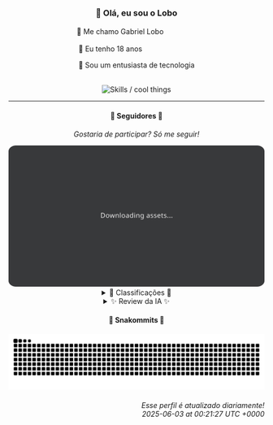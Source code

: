 <div align="center">
  <h3>👋 Olá, eu sou o Lobo</h3>
  
  <p>🐺 Me chamo Gabriel Loboㅤㅤㅤㅤㅤ</p>
  <p>🧔 Eu tenho 18 anosㅤㅤㅤㅤㅤㅤㅤㅤ</p>
  <p>🧠 Sou um entusiasta de tecnologia</p>

  <br/>

  <img width="600" alt="Skills / cool things" src="https://skills-icons.vercel.app/api/icons?i=python,md,html,css,js,github,git,vscode,linux,node,ts,sass,react,vite,vercel,lottie,ionic,capacitor,zustand,framer,firebase,arduino,godot,tailwind,shadcnui,lucide,zorinos,pnpm,reactnative&perline=14" />
</div>

<hr />

<div align="center">
    <h4>👤 Seguidores 👤</h4>
    <p><i>Gostaria de participar? Só me seguir!</i></p>
    <img width="600" src=".github/assets/cards/top3.svg" alt="Top 3 followers contributors (monthly)" />
    <details>
    <summary>🏅 Classificações 🏅</summary>
    <br/>
    <table>
        <thead>
            <tr align="center">
                <th>Posição</th>
                <th>Seguidor</th>
                <th>Contribuições</th>
            </tr>
        </thead>
        <tbody>
            <tr align="center">
                <td>1°</td>
                <td><a href="https://github.com/EvertonMJunior">Everton Marcelino Jr.</a></td>
                <td>59 ctr.</td>
            </tr>
            <tr align="center">
                <td>2°</td>
                <td><a href="https://github.com/danko-nobre">Danilo Nobre</a></td>
                <td>33 ctr.</td>
            </tr>
            <tr align="center">
                <td>3°</td>
                <td><a href="https://github.com/ericsonmoreira">Éricson Rogério Moreira</a></td>
                <td>16 ctr.</td>
            </tr>
            <tr align="center">
                <td>4°</td>
                <td><a href="https://github.com/wTechnoo">Cézar</a></td>
                <td>12 ctr.</td>
            </tr>
            <tr align="center">
                <td>5°</td>
                <td><a href="https://github.com/LestterX">LestterX</a></td>
                <td>10 ctr.</td>
            </tr>
            <tr align="center">
                <td>6°</td>
                <td><a href="https://github.com/TopTrenDev">TopTrenDev</a></td>
                <td>10 ctr.</td>
            </tr>
            <tr align="center">
                <td>7°</td>
                <td><a href="https://github.com/DeyvedAntonio">Deyved Antonio</a></td>
                <td>6 ctr.</td>
            </tr>
            <tr align="center">
                <td>8°</td>
                <td><a href="https://github.com/RafaZeero">Rafael Lima de Morais</a></td>
                <td>5 ctr.</td>
            </tr>
            <tr align="center">
                <td>9°</td>
                <td><a href="https://github.com/Felipe-Takayuki">Felipe</a></td>
                <td>3 ctr.</td>
            </tr>
            <tr align="center">
                <td>10°</td>
                <td><a href="https://github.com/LucasATS">Lucas Almeida Tiburtino da Silva</a></td>
                <td>3 ctr.</td>
            </tr>
        </tbody>
    </table>
    </details>
    <details>
    <summary>✨ Review da IA ✨</summary>
    <br/>
    <div align="justify"><p><b>Everton Marcelino Jr.</b>, parabéns pelo primeiro lugar! Impressionantes 59 contribuições. Imagino que você passe mais tempo no GitHub do que cuidando das suas plantas, mas quem precisa de fotossíntese quando se tem código, certo? E, pelo visto, anda contribuindo em projetos populares como o TypeORM. Que emocionante! Mal posso esperar para ver o que você vai refatorar na próxima semana.</p>
<p><b>Danilo Nobre</b>, ah, um "Full-stack, Game dev e 3D Enthusiast". Que combinação peculiar. 33 contribuições, nada mal. Mas, sinceramente, um "site de apresentação e portfólio da Space Wizard Studios"? Espero que pelo menos tenha uns efeitos 3D bem chamativos para compensar a falta de originalidade no nome.</p>
<p><b>Éricson Rogério Moreira</b>, "Full Stack Developer" com 16 contribuições. Vejo que você tem um "ATM Card House ERP". Espero que a segurança desse ERP seja melhor que a criatividade no nome, porque "Buds Game House Liga" não inspira muita confiança. Mas ei, pelo menos você está ativo, diferente de alguns outros por aqui.</p>
<p><b>Cézar</b>, um ".NET Developer" que contribuiu 12 vezes. Sem repositórios recentes para espiar? Hmm, ou você é muito discreto ou está escondendo algo. Ou talvez você simplesmente tenha um trabalho de verdade, o que, convenhamos, é quase um pecado neste ranking.</p>
<p><b>LestterX</b>, 10 contribuições. Interessante essa sua busca por bitcoins, parece que alguém está tentando enriquecer rápido. "Naive code to find bitcoins, for educational purposes"? Ah, sim, claro, "educacional". Boa sorte com isso, você vai precisar.</p>
<p><b>TopTrenDev</b>, um "Full-Stack & Blockchain Developer". Que original! 10 contribuições focadas em Solana, NFTs e afins. Vejo que você está bem no hype do momento. Espero que seus "Solana AI Agents" não fiquem muito inteligentes e roubem seu trabalho. Mas, ei, pelo menos você está tentando, diferente de alguns por aqui.</p>
<p><b>Deyved Antonio</b>, "Analista de Dados, curioso, analítico". Apenas 6 contribuições? Seus dados devem estar dizendo que você precisa se esforçar mais. E um projeto de análise de turnover de colaboradores? Espero que você não seja o próximo na lista.</p>
<p><b>Rafael Lima de Morais</b>, "Software Engineer | Go | Typescript | Rust | Vim". Parece que alguém gosta de uma boa salada de tecnologias. Apenas 5 contribuições? Talvez você esteja passando tempo demais configurando o Vim e de menos programando. "Ragna clicker"? Sério? Espero que pelo menos renda algum dinheiro.</p>
<p><b>Felipe</b>, apenas 3 contribuições? Parece que alguém está mais para "dorme" do que para "dev". Pelo menos o repositório "Felipe-Takayuki/Felipe-Takayuki" existe. Um começo, eu suponho. Mas não espere que o "Lobo" fique impressionado com isso.</p>
<p><b>Lucas Almeida Tiburtino da Silva</b>, "Dev de Sistemas | Engenheiro Eletricista | Fã de IA". Que currículo inflado! Aparentemente, apenas 3 contribuições mostram o quanto você é fã de IA. "App de edição de imagem com filtro"? Tão inovador quanto um semáforo. Mas, ei, pelo menos você fez alguma coisa, certo?</p>
<p><b>Nicky</b>, com 3 contribuições, você está quase invisível. Sem bio, sem repositórios recentes... você é o ninja do GitHub? Ou apenas alguém que esqueceu que tinha uma conta? Se esforce mais, ou vai virar estatística.</p>
</div>
    </details>
</div>

<div align="center">
  <h4>🐍 Snakommits 🐍</h4>
    <picture>
      <source media="(prefers-color-scheme: dark)" srcset="https://raw.githubusercontent.com/Lobooooooo14/Lobooooooo14/snake-output/snake-dark.svg">
      <source media="(prefers-color-scheme: light)" srcset="https://raw.githubusercontent.com/Lobooooooo14/Lobooooooo14/snake-output/snake-light.svg">
      <img alt="github contribution grid snake animation" src="https://raw.githubusercontent.com/Lobooooooo14/Lobooooooo14/snake-output/snake-light.svg">
    </picture>
</div>

<h6 align="right">
  Esse perfil é atualizado diariamente!<br/> <i>2025-06-03 at 00:21:27 UTC +0000</i>
<h6>